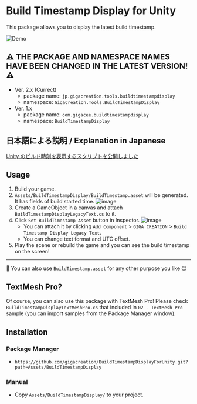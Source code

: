 # Build Timestamp Display for Unity

This package allows you to display the latest build timestamp.

![Demo](https://user-images.githubusercontent.com/5264444/103909925-9d637180-5147-11eb-957f-4c880eb90744.png)

## :warning: THE PACKAGE AND NAMESPACE NAMES HAVE BEEN CHANGED IN THE LATEST VERSION! :warning:

- Ver. 2.x (Currect)
    - package name: `jp.gigacreation.tools.buildtimestampdisplay`
    - namespace: `GigaCreation.Tools.BuildTimestampDisplay`
- Ver. 1.x
    - package name: `com.gigacee.buildtimestampdisplay`
    - namespace: `BuildTimestampDisplay`

## 日本語による説明 / Explanation in Japanese

[Unity のビルド時刻を表示するスクリプトを公開しました](https://blog.gigacreation.jp/entry/2020/10/10/123134)

## Usage

1. Build your game.
1. `Assets/BuildTimestampDisplay/BuildTimestamp.asset` will be generated. It has fields of build started time.
![image](https://user-images.githubusercontent.com/5264444/103910707-7d807d80-5148-11eb-8ddc-ec4cdec380f0.png)
1. Create a GameObject in a canvas and attach `BuildTimestampDisplayLegacyText.cs` to it.
1. Click `Set BuildTimestamp Asset` button in Inspector.
![image](https://user-images.githubusercontent.com/5264444/103911108-f8499880-5148-11eb-84bd-d3bc067deac1.png)
    - You can attach it by clicking `Add Component` > `GIGA CREATION` > `Build Timestamp Display Legacy Text`.
    - You can change text format and UTC offset.
1. Play the scene or rebuild the game and you can see the build timestamp on the screen!

---

:memo: You can also use `BuildTimestamp.asset` for any other purpose you like :wink:

## TextMesh Pro?

Of course, you can also use this package with TextMesh Pro! Please check `BuildTimestampDisplayTextMeshPro.cs` that included in `02 - TextMesh Pro` sample (you can import samples from the Package Manager window).

## Installation

### Package Manager

- `https://github.com/gigacreation/BuildTimestampDisplayForUnity.git?path=Assets/BuildTimestampDisplay`

### Manual

- Copy `Assets/BuildTimestampDisplay/` to your project.
